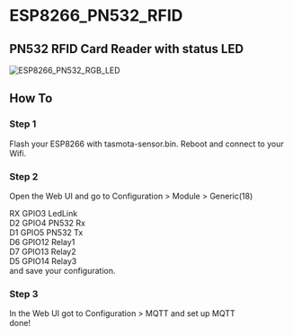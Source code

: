 # ESP8266_PN532_RFID
## PN532 RFID Card Reader with status LED
 ![ESP8266_PN532_RGB_LED](https://github.com/user-attachments/assets/2d58c870-f208-4522-9f30-01b68ebd8101)
## How To

### Step 1
Flash your ESP8266 with tasmota-sensor.bin. Reboot and connect to your Wifi.
### Step 2
Open the Web UI and go to Configuration > Module > Generic(18)

RX GPIO3	LedLink\
D2 GPIO4	PN532 Rx\
D1 GPIO5	PN532 Tx\
D6 GPIO12	Relay1\
D7 GPIO13	Relay2\
D5 GPIO14	Relay3\
and save your configuration.
### Step 3
In the Web UI got to Configuration > MQTT and set up MQTT\
done!

